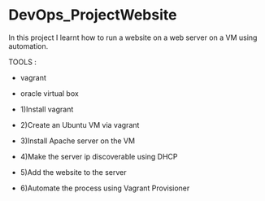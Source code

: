 # DevOps_ProjectWebsite

In this project I learnt how to run a website on a web server on a VM using automation.

TOOLS :
- vagrant
- oracle virtual box

- 1)Install vagrant
- 2)Create an Ubuntu VM via vagrant
- 3)Install Apache server on the VM
- 4)Make the server ip discoverable using DHCP
- 5)Add the website to the server
- 6)Automate the process using Vagrant Provisioner
